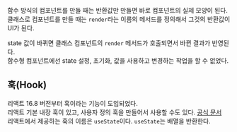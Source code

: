 함수 방식의 컴포넌트를 만들 때는 반환값만 만들면 바로 컴포넌트의 실제 모양이 된다.  
클래스로 컴포넌트를 만들 때는 `render`라는 이름의 메서드를 정의해서 그것의 반환값이 UI가 된다.  

state 값이 바뀌면 클래스 컴포넌트의 `render` 메서드가 호출되면서 바뀐 결과가 반영된다.  
함수형 컴포넌트에선 state 설정, 초기화, 값을 사용하고 변경하는 작업을 할 수 없었다.  

## 훅(Hook)
리액트 16.8 버전부터 훅이라는 기능이 도입되었다.  
리액트 기본 내장 훅이 있고, 사용자 정의 훅을 만들어서 사용할 수도 있다. [공식 문서](https://ko.reactjs.org/docs/hooks-intro.html)  
리액트에서 제공하는 훅의 이름은 `useState`이다. `useState`는 배열을 반환한다.  
